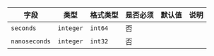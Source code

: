| 字段 | 类型 | 格式类型 | 是否必须 | 默认值 | 说明 |
|---|---|---|---|---|---|
| `seconds` | `integer` | `int64` | 否 |  |
| `nanoseconds` | `integer` | `int32` | 否 |  |
